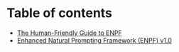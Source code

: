 # Table of contents

* [The Human-Friendly Guide to ENPF](README.md)
* [Enhanced Natural Prompting Framework (ENPF) v1.0](spec.md)
